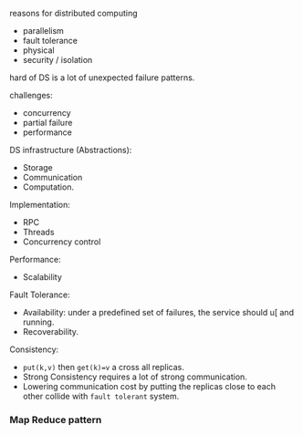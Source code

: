 reasons for distributed computing

- parallelism
- fault tolerance
- physical
- security / isolation

hard of DS is a lot of unexpected failure patterns.

challenges:
- concurrency
- partial failure
- performance 

DS infrastructure (Abstractions):
- Storage
- Communication
- Computation.

Implementation:
- RPC
- Threads
- Concurrency control

Performance:
- Scalability  

Fault Tolerance: 
- Availability: under a predefined set of failures, the service should u[ and running.
- Recoverability.


Consistency:
- `put(k,v)` then `get(k)=v` a cross all replicas.
- Strong Consistency requires a lot of strong communication.
- Lowering communication cost by putting the replicas close to each other collide with `fault tolerant` system.


### Map Reduce pattern



<!--stackedit_data:
eyJoaXN0b3J5IjpbLTE1NjQwMTU1ODAsMzAwMjAxNDIsLTIzNz
IzMjgwNSwxMDk3OTczNTkxLC0xNjQ1NzkzMjAxLC0xOTA3Njc1
NDMwLC0xODQxNzQzMzMxXX0=
-->